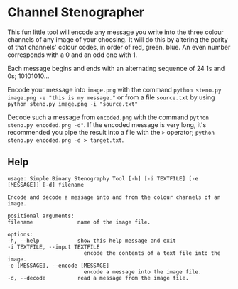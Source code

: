 # Channel Stenographer
This fun little tool will encode any message you write into the three
colour channels of any image of your choosing. It will do this by altering the
parity of that channels' colour codes, in order of red, green, blue. An even number corresponds with a 0 and an odd one with 1.

Each message begins and ends with an alternating sequence of 24 1s and 0s; 10101010...

Encode your message into `image.png` with the command `python steno.py image.png -e "this is my message."` or from a file `source.txt` by using `python steno.py image.png -i "source.txt"`

Decode such a message from `encoded.png` with the command `python steno.py encoded.png -d"`. If the encoded message is very long, it's recommended you pipe the result into a file with the `>` operator; `python steno.py encoded.png -d > target.txt`.

## Help
    usage: Simple Binary Stenography Tool [-h] [-i TEXTFILE] [-e [MESSAGE]] [-d] filename

    Encode and decode a message into and from the colour channels of an image.

    positional arguments:
    filename              name of the image file.

    options:
    -h, --help            show this help message and exit
    -i TEXTFILE, --input TEXTFILE
                            encode the contents of a text file into the image.
    -e [MESSAGE], --encode [MESSAGE]
                            encode a message into the image file.
    -d, --decode          read a message from the image file.